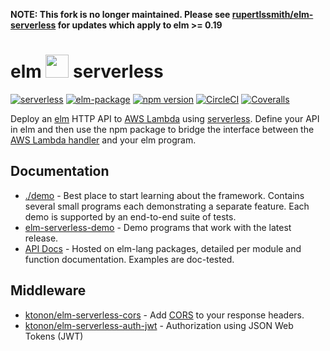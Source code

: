 __NOTE: This fork is no longer maintained. Please see [rupertlssmith/elm-serverless](https://github.com/rupertlssmith/elm-serverless) for updates which apply to elm >= 0.19__

# elm <img src="https://raw.githubusercontent.com/ktonon/elm-serverless/master/es-logo-small.png" width="37"> serverless

[![serverless](http://public.serverless.com/badges/v3.svg)](http://www.serverless.com)
[![elm-package](https://img.shields.io/badge/elm-4.0.1-blue.svg)](http://package.elm-lang.org/packages/ktonon/elm-serverless/latest)
[![npm version](https://img.shields.io/npm/v/elm-serverless.svg)](https://www.npmjs.com/package/elm-serverless)
[![CircleCI](https://img.shields.io/circleci/project/github/ktonon/elm-serverless/master.svg)](https://circleci.com/gh/ktonon/elm-serverless)
[![Coveralls](https://img.shields.io/coveralls/ktonon/elm-serverless.svg?label=coverage%3Ajs)](https://coveralls.io/github/ktonon/elm-serverless)

Deploy an [elm][] HTTP API to [AWS Lambda][] using [serverless][]. Define your API in elm and then use the npm package to bridge the interface between the [AWS Lambda handler][] and your elm program.


## Documentation

* [./demo][] - Best place to start learning about the framework. Contains several small programs each demonstrating a separate feature. Each demo is supported by an end-to-end suite of tests.
* [elm-serverless-demo][] - Demo programs that work with the latest release.
* [API Docs][] - Hosted on elm-lang packages, detailed per module and function documentation. Examples are doc-tested.

## Middleware

* [ktonon/elm-serverless-cors][] - Add [CORS][] to your response headers.
* [ktonon/elm-serverless-auth-jwt][] - Authorization using JSON Web Tokens (JWT)

[API Docs]:http://package.elm-lang.org/packages/ktonon/elm-serverless/latest/Serverless
[./demo]:https://github.com/ktonon/elm-serverless/blob/master/demo
[AWS Lambda handler]:http://docs.aws.amazon.com/lambda/latest/dg/nodejs-prog-model-handler.html
[AWS Lambda]:https://aws.amazon.com/lambda
[CORS]:https://en.wikipedia.org/wiki/Cross-origin_resource_sharing
[elm-serverless-demo]:https://github.com/ktonon/elm-serverless-demo
[elm]:http://elm-lang.org/
[ktonon/elm-serverless-cors]:https://github.com/ktonon/elm-serverless-cors
[ktonon/elm-serverless-auth-jwt]:https://github.com/ktonon/elm-serverless-auth-jwt
[serverless]:https://serverless.com/
